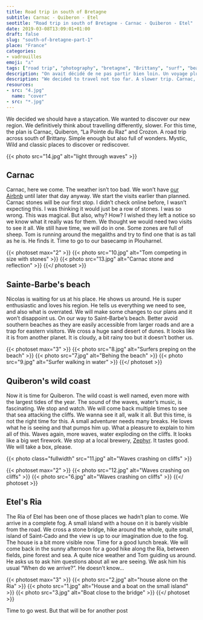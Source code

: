 ```yaml
---
title: Road trip in south of Bretagne
subtitle: Carnac - Quiberon - Etel
seotitle: "Road trip in south of Bretagne - Carnac - Quiberon - Etel"
date: 2019-03-08T13:09:01+01:00
draft: false
slug: "south-of-bretagne-part-1"
place: "France"
categories:
- vadrouilles
emoji: "⚓️"
tags: ["road trip", "photography", "bretagne", "Brittany", "surf", "beach", "tides", "morbihan", "quiberon", "carnac", "local", "slowlife", "holiday", "family"]
description: "On avait décidé de ne pas partir bien loin. Un voyage plus lent. Carnac, Quiberon, Etel. Découvrir notre region d'adoption."
description: "We decided to travel not too far. A slower trip. Carnac, Quiberon, Etel. We wanted to discover our new region."
resources:
- src: "4.jpg"
  name: "cover"
- src: "*.jpg"
---
```


We decided we should have a staycation. We wanted to discover our new region. We definitively think about travelling differently, slower. For this time, the plan is Carnac, Quiberon, “La Pointe du Raz” and Crozon. A road trip across south of Brittany. Simple enough but also full of wonders. Mystic, Wild and classic places to discover or rediscover.

<!-- more -->

{{< photo src="14.jpg" alt="light through waves" >}}

## Carnac

Carnac, here we come. The weather isn’t too bad. We won’t have [our Airbnb](https://www.airbnb.fr/rooms/11307466) until later that day anyway. We start the visits earlier than planned. Carnac stones will be our first stop. I didn’t check online before, I wasn’t expecting this. I was thinking it would just be a row of stones. I was so wrong. This was magical. But also, why? How? I wished they left a notice so we know what it really was for them. We thought we would need two visits to see it all. We still have time, we will do in one. Some zones are full of sheep. Tom is running around the megaliths and try to find one that is as tall as he is. He finds it. Time to go to our basecamp in Plouharnel.

{{< photoset max="2" >}}
{{< photo src="10.jpg" alt="Tom competing in size with stones" >}}
{{< photo src="13.jpg" alt="Carnac stone and reflection" >}}
{{</ photoset >}}

## Sainte-Barbe's beach

Nicolas is waiting for us at his place. He shows us around. He is super enthusiastic and loves his region. He tells us everything we need to see, and also what is overrated. We will make some changes to our plans and it won’t disappoint us. On our way to Saint-Barbe’s beach. Better avoid southern beaches as they are easily accessible from larger roads and are a trap for eastern visitors. We cross a huge sand desert of dunes. It looks like it is from another planet. It is cloudy, a bit rainy too but it doesn’t bother us.

{{< photoset max="3" >}}
{{< photo src="8.jpg" alt="Surfers preping on the beach" >}}
{{< photo src="7.jpg" alt="Behing the beach" >}}
{{< photo src="9.jpg" alt="Surfer walking in water" >}}
{{</ photoset >}}

## Quiberon's wild coast

Now it is time for Quiberon. The wild coast is well named, even more with the largest tides of the year. The sound of the waves, water’s music, is fascinating. We stop and watch. We will come back multiple times to see that sea attacking the cliffs. We wanna see it all, walk it all. But this time, is not the right time for this. A small adventurer needs many breaks. He loves what he is seeing and that pumps him up. What a pleasure to explain to him all of this. Waves again, more waves, water exploding on the cliffs. It looks like a big wet firework. We stop at a local brewery, [Zephyr](http://www.zephyr-biere.com). It tastes good. We will take a box, please.

{{< photo class="fullwidth" src="11.jpg" alt="Waves crashing on cliffs" >}}

{{< photoset max="2" >}}
{{< photo src="12.jpg" alt="Waves crashing on cliffs" >}}
{{< photo src="6.jpg" alt="Waves crashing on cliffs" >}}
{{</ photoset >}}

## Etel's Ria

The Ria of Etel has been one of those places we hadn’t plan to come. We arrive in a complete fog. A small island with a house on it is barely visible from the road. We cross a stone bridge, hike around the whole, quite small, island of Saint-Cado and the view is up to our imagination due to the fog. The house is a bit more visible now. Time for a good lunch break. We will come back in the sunny afternoon for a good hike along the Ria, between fields, pine forest and sea. A quite nice weather and Tom guiding us around. He asks us to ask him questions about all we are seeing. We ask him his usual “When do we arrive?”. He doesn’t know...

{{< photoset max="3" >}}
{{< photo src="2.jpg" alt="house alone on the Ria" >}}
{{< photo src="1.jpg" alt="House and a boat on the small island" >}}
{{< photo src="3.jpg" alt="Boat close to the bridge" >}}
{{</ photoset >}}

Time to go west. But that will be for another post
